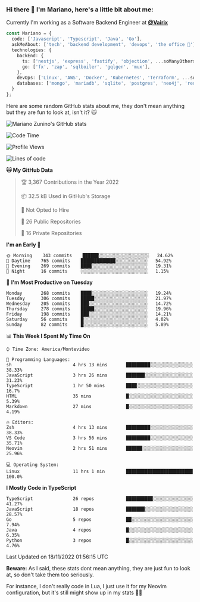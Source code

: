 ### Hi there 👋 I'm Mariano, here's a little bit about me:

Currently I'm working as a Software Backend Engineer at [**@Vairix**](https://vairix.com)

```ts
const Mariano = {
  code: ['Javascript', 'Typescript', 'Java', 'Go'],
  askMeAbout: ['tech', 'backend development', 'devops', 'the office 💼'],
  technologies: {
    backEnd: {
      ts: ['nestjs', 'express', 'fastify', 'objection', ...soManyOthersFrameworks],
      go: ['fx', 'zap', 'sqlboiler', 'gqlgen', 'mux'],
    },
    devOps: ['Linux', 'AWS', 'Docker', 'Kubernetes', 'Terraform', ...soManyOthersTools],
    databases: ['mongo', 'mariadb', 'sqlite', 'postgres', 'neo4j', 'redis'],
  }
};
```

Here are some random GitHub stats about me, they don't mean anything but they are fun to look at, isn't it? 🐱

![Mariano Zunino's GitHub stats](https://github-readme-stats.vercel.app/api?username=marianozunino&count_private=true&show_icons=true&theme=radical)

<!--START_SECTION:waka-->
![Code Time](http://img.shields.io/badge/Code%20Time-314%20hrs%2047%20mins-blue)

![Profile Views](http://img.shields.io/badge/Profile%20Views-0-blue)

![Lines of code](https://img.shields.io/badge/From%20Hello%20World%20I%27ve%20Written-372%20Thousand%20lines%20of%20code-blue)

**🐱 My GitHub Data** 

> 🏆 3,367 Contributions in the Year 2022
 > 
> 📦 32.5 kB Used in GitHub's Storage 
 > 
> 🚫 Not Opted to Hire
 > 
> 📜 26 Public Repositories 
 > 
> 🔑 16 Private Repositories  
 > 
**I'm an Early 🐤** 

```text
🌞 Morning    343 commits    ██████░░░░░░░░░░░░░░░░░░░   24.62% 
🌆 Daytime    765 commits    █████████████░░░░░░░░░░░░   54.92% 
🌃 Evening    269 commits    ████░░░░░░░░░░░░░░░░░░░░░   19.31% 
🌙 Night      16 commits     ░░░░░░░░░░░░░░░░░░░░░░░░░   1.15%

```
📅 **I'm Most Productive on Tuesday** 

```text
Monday       268 commits    ████░░░░░░░░░░░░░░░░░░░░░   19.24% 
Tuesday      306 commits    █████░░░░░░░░░░░░░░░░░░░░   21.97% 
Wednesday    205 commits    ███░░░░░░░░░░░░░░░░░░░░░░   14.72% 
Thursday     278 commits    █████░░░░░░░░░░░░░░░░░░░░   19.96% 
Friday       198 commits    ███░░░░░░░░░░░░░░░░░░░░░░   14.21% 
Saturday     56 commits     █░░░░░░░░░░░░░░░░░░░░░░░░   4.02% 
Sunday       82 commits     █░░░░░░░░░░░░░░░░░░░░░░░░   5.89%

```


📊 **This Week I Spent My Time On** 

```text
⌚︎ Time Zone: America/Montevideo

💬 Programming Languages: 
sh                       4 hrs 13 mins       █████████░░░░░░░░░░░░░░░░   38.33% 
JavaScript               3 hrs 26 mins       ███████░░░░░░░░░░░░░░░░░░   31.23% 
TypeScript               1 hr 50 mins        ████░░░░░░░░░░░░░░░░░░░░░   16.7% 
HTML                     35 mins             █░░░░░░░░░░░░░░░░░░░░░░░░   5.39% 
Markdown                 27 mins             █░░░░░░░░░░░░░░░░░░░░░░░░   4.19%

🔥 Editors: 
Zsh                      4 hrs 13 mins       █████████░░░░░░░░░░░░░░░░   38.33% 
VS Code                  3 hrs 56 mins       █████████░░░░░░░░░░░░░░░░   35.71% 
Neovim                   2 hrs 51 mins       ██████░░░░░░░░░░░░░░░░░░░   25.96%

💻 Operating System: 
Linux                    11 hrs 1 min        █████████████████████████   100.0%

```

**I Mostly Code in TypeScript** 

```text
TypeScript               26 repos            ██████████░░░░░░░░░░░░░░░   41.27% 
JavaScript               18 repos            ███████░░░░░░░░░░░░░░░░░░   28.57% 
Go                       5 repos             ██░░░░░░░░░░░░░░░░░░░░░░░   7.94% 
Java                     4 repos             █░░░░░░░░░░░░░░░░░░░░░░░░   6.35% 
Python                   3 repos             █░░░░░░░░░░░░░░░░░░░░░░░░   4.76%

```



 Last Updated on 18/11/2022 01:56:15 UTC
<!--END_SECTION:waka-->

**Beware:** As I said, these stats dont mean anything, they are just fun to look at, so don't take them too seriously.

For instance, I don't really code in Lua, I just use it for my Neovim configuration, but it's still might show up in my stats 🤷‍♂️
